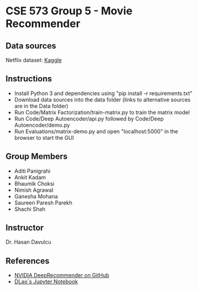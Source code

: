 # CSE 573 Group 5 - Movie Recommender

## Data sources
Netflix dataset: [Kaggle](https://www.kaggle.com/laowingkin/netflix-movie-recommendation/data)

## Instructions
- Install Python 3 and dependencies using "pip install -r requirements.txt"
- Download data sources into the data folder (links to alternative sources are in the Data folder)
- Run Code/Matrix Factorization/train-matrix.py to train the matrix model
- Run Code/Deep Autoencoder/api.py followed by Code/Deep Autoencoder/demo.py
- Run Evaluations/matrix-demo.py and open "localhost:5000" in the browser to start the GUI

## Group Members
- Aditi Panigrahi
- Ankit Kadam
- Bhaumik Choksi
- Nimish Agrawal
- Ganesha Mohana
- Saureen Paresh Parekh
- Shachi Shah

## Instructor
Dr. Hasan Davulcu

## References
- [NVIDIA DeepRecommender on GitHub](https://github.com/NVIDIA/DeepRecommender)
- [DLao`s Jupyter Notebook](https://www.kaggle.com/laowingkin/netflix-movie-recommendation)